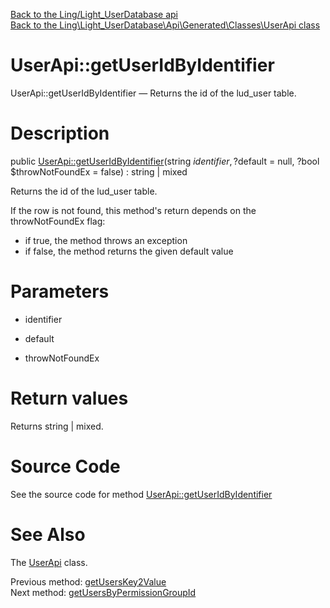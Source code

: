 [Back to the Ling/Light_UserDatabase api](https://github.com/lingtalfi/Light_UserDatabase/blob/master/doc/api/Ling/Light_UserDatabase.md)<br>
[Back to the Ling\Light_UserDatabase\Api\Generated\Classes\UserApi class](https://github.com/lingtalfi/Light_UserDatabase/blob/master/doc/api/Ling/Light_UserDatabase/Api/Generated/Classes/UserApi.md)


UserApi::getUserIdByIdentifier
================



UserApi::getUserIdByIdentifier — Returns the id of the lud_user table.




Description
================


public [UserApi::getUserIdByIdentifier](https://github.com/lingtalfi/Light_UserDatabase/blob/master/doc/api/Ling/Light_UserDatabase/Api/Generated/Classes/UserApi/getUserIdByIdentifier.md)(string $identifier, ?$default = null, ?bool $throwNotFoundEx = false) : string | mixed




Returns the id of the lud_user table.

If the row is not found, this method's return depends on the throwNotFoundEx flag:
- if true, the method throws an exception
- if false, the method returns the given default value




Parameters
================


- identifier

    

- default

    

- throwNotFoundEx

    


Return values
================

Returns string | mixed.








Source Code
===========
See the source code for method [UserApi::getUserIdByIdentifier](https://github.com/lingtalfi/Light_UserDatabase/blob/master/Api/Generated/Classes/UserApi.php#L260-L275)


See Also
================

The [UserApi](https://github.com/lingtalfi/Light_UserDatabase/blob/master/doc/api/Ling/Light_UserDatabase/Api/Generated/Classes/UserApi.md) class.

Previous method: [getUsersKey2Value](https://github.com/lingtalfi/Light_UserDatabase/blob/master/doc/api/Ling/Light_UserDatabase/Api/Generated/Classes/UserApi/getUsersKey2Value.md)<br>Next method: [getUsersByPermissionGroupId](https://github.com/lingtalfi/Light_UserDatabase/blob/master/doc/api/Ling/Light_UserDatabase/Api/Generated/Classes/UserApi/getUsersByPermissionGroupId.md)<br>

